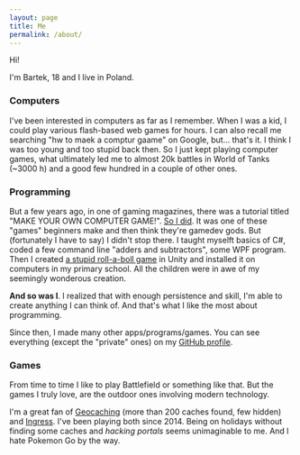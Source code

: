 ```yaml
---
layout: page
title: Me
permalink: /about/
---
```


Hi!

I'm Bartek, 18 and I live in Poland.

### Computers

I've been interested in computers as far as I remember. When I was
a kid, I could play various flash-based web games for hours. I can
also recall me searching "hw to maek a comptur gaame" on Google, but...
that's it. I think I was too young and too stupid back then. So I just
kept playing computer games, what ultimately led me to almost 20k battles
in World of Tanks (~3000 h) and a good few hundred in a couple of other ones.

### Programming

But a few years ago, in one of gaming magazines, there was a tutorial
titled "MAKE YOUR OWN COMPUTER GAME!". [So I did](https://github.com/bartekpacia/my-first-game).
It was one of these "games" beginners make and then think they're
gamedev gods. But (fortunately I have to say) I didn't stop there. I taught
myselft basics of C#, coded a few command line "adders and subtractors", some
WPF program. Then I created [a stupid roll-a-boll game](https://github.com/bartekpacia/crazy-ball)
in Unity and installed it on computers in my primary school. All the children were in awe of my 
seemingly wonderous creation.

**And so was I**. I realized that with enough persistence and skill, I'm able to create anything I can think of. And that's what I like the most about programming.

Since then, I made many other apps/programs/games. You can see everything (except the
"private" ones) on my [GitHub profile](https://github.com/bartekpacia).

### Games

From time to time I like to play Battlefield or something like that. But the games I truly love, are the outdoor ones involving modern technology.

I'm a great fan of [Geocaching](https://en.wikipedia.org/wiki/Geocaching) (more than 200 caches found, few hidden) and [Ingress](https://www.ingress.com). I've been playing both since 2014. Being on holidays without finding some caches and _hacking portals_ seems unimaginable to me. And I hate Pokemon Go by the way.
